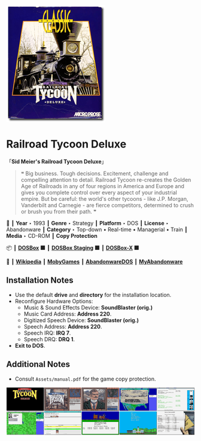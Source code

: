 ![](Thumbnail.png "application-thumbnail")

# Railroad Tycoon Deluxe

「**Sid Meier's Railroad Tycoon Deluxe**」

> ❝ Big business. Tough decisions. Excitement, challenge and compelling attention to detail. Railroad Tycoon re-creates the Golden Age of Railroads in any of four regions in America and Europe and gives you complete control over every aspect of your industrial empire. But be careful: the world's other tycoons - like J.P. Morgan, Vanderbilt and Carnegie - are fierce competitors, determined to crush or brush you from their path. ❞
>

📌 ┃ **Year** ‣ 1993 ┃ **Genre** ‣ Strategy ┃ **Platform** ‣ DOS ┃ **License** ‣ Abandonware ┃ **Category** ‣ Top-down • Real-time • Managerial • Train ┃ **Media** ‣ CD-ROM ┃ **Copy Protection** 

📦 ┃ **[DOSBox](https://www.dosbox.com/) 🟩** ┃ **[DOSBox Staging](https://dosbox-staging.github.io/) 🟩** ┃ **[DOSBox-X](https://dosbox-x.com/) 🟩** 

📎 ┃ **[Wikipedia](https://en.wikipedia.org/wiki/Railroad_Tycoon_Deluxe)** ┃ **[MobyGames](https://www.mobygames.com/game/4037/sid-meiers-railroad-tycoon-deluxe/)** ┃ **[AbandonwareDOS](https://www.abandonwaredos.com/abandonware-game.php?abandonware=Railroad+Tycoon+Deluxe&gid=3198)** ┃ **[MyAbandonware](https://www.myabandonware.com/game/sid-meier-s-railroad-tycoon-deluxe-22z)** 

## Installation Notes
- Use the default **drive** and **directory** for the installation location.
- Reconfigure Hardware Options:
  - Music & Sound Effects Device: **SoundBlaster (orig.)**
  - Music Card Address: **Address 220**.
  - Digitized Speech Device: **SoundBlaster (orig.)**
  - Speech Address: **Address 220**.
  - Speech IRQ: **IRQ 7**.
  - Speech DRQ: **DRQ 1**.
- **Exit to DOS**.

## Additional Notes
- Consult `Assets/manual.pdf` for the game copy protection.

![](Montage.png "Railroad Tycoon Deluxe")

